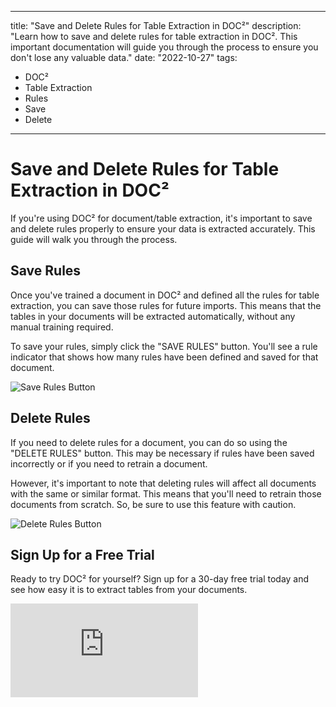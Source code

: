 
---
title: "Save and Delete Rules for Table Extraction in DOC²"
description: "Learn how to save and delete rules for table extraction in DOC². This important documentation will guide you through the process to ensure you don't lose any valuable data."
date: "2022-10-27"
tags:
  - DOC²
  - Table Extraction
  - Rules
  - Save
  - Delete
---

# Save and Delete Rules for Table Extraction in DOC²

If you're using DOC² for document/table extraction, it's important to save and delete rules properly to ensure your data is extracted accurately. This guide will walk you through the process.

## Save Rules

Once you've trained a document in DOC² and defined all the rules for table extraction, you can save those rules for future imports. This means that the tables in your documents will be extracted automatically, without any manual training required.

To save your rules, simply click the "SAVE RULES" button. You'll see a rule indicator that shows how many rules have been defined and saved for that document.

![Save Rules Button](/_images/doc2/image-33-1024x763.png "Save Rules Button")

## Delete Rules

If you need to delete rules for a document, you can do so using the "DELETE RULES" button. This may be necessary if rules have been saved incorrectly or if you need to retrain a document.

However, it's important to note that deleting rules will affect all documents with the same or similar format. This means that you'll need to retrain those documents from scratch. So, be sure to use this feature with caution.

![Delete Rules Button](/_images/doc2/image-35-1024x692.png "Delete Rules Button")

## Sign Up for a Free Trial

Ready to try DOC² for yourself? Sign up for a 30-day free trial today and see how easy it is to extract tables from your documents.

<div class='video-container'>
  <iframe src="https://www.youtube.com/embed/VIDEO_ID_HERE" frameborder="0" allowfullscreen></iframe>
</div>
